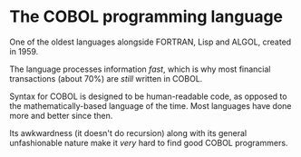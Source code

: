 
# The COBOL programming language

One of the oldest languages alongside FORTRAN, Lisp and ALGOL, created in 1959.

The language processes information *fast*, which is why most financial transactions (about 70%) are *still* written in COBOL.

Syntax for COBOL is designed to be human-readable code, as opposed to the mathematically-based language of the time. Most languages have done more and better since then.

Its awkwardness (it doesn't do recursion) along with its general unfashionable nature make it *very* hard to find good COBOL programmers.

